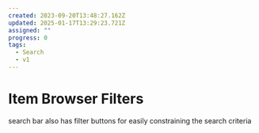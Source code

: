 ```yaml
---
created: 2023-09-20T13:48:27.162Z
updated: 2025-01-17T13:29:23.721Z
assigned: ""
progress: 0
tags:
  - Search
  - v1
---
```


# Item Browser Filters

search bar also has filter buttons for easily constraining the search criteria
